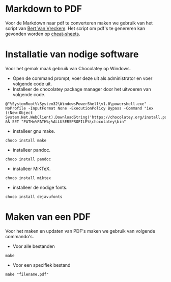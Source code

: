 # Markdown to PDF

Voor de Markdown naar pdf te converteren maken we gebruik van het script van [Bert Van Vreckem](https://github.com/bertvv). Het script om pdf's te genereren kan gevonden worden op [cheat-sheets]( https://github.com/bertvv/cheat-sheets).

# Installatie van nodige software

Voor het gemak maak gebruik van Chocolatey op Windows.
- Open de command prompt, voer deze uit als administrator en voer volgende code uit.
- Installeer de chocolatey package manager door het uitvoeren van volgende code.
```
@"%SystemRoot%\System32\WindowsPowerShell\v1.0\powershell.exe" -NoProfile -InputFormat None -ExecutionPolicy Bypass -Command "iex ((New-Object System.Net.WebClient).DownloadString('https://chocolatey.org/install.ps1'))" && SET "PATH=%PATH%;%ALLUSERSPROFILE%\chocolatey\bin"
```
- installeer gnu make.
```
choco install make
```
- installeer pandoc.
```
choco install pandoc
```
- installeer MiKTeX.
```
choco install miktex
```
- installeer de nodige fonts.
```
choco install dejavufonts
```
# Maken van een PDF

Voor het maken en updaten van PDF's maken we gebruik van volgende commando's.
- Voor alle bestanden
```
make
```
- Voor een specifiek bestand
```
make "filename.pdf"
```
